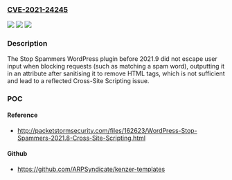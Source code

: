 ### [CVE-2021-24245](https://cve.mitre.org/cgi-bin/cvename.cgi?name=CVE-2021-24245)
![](https://img.shields.io/static/v1?label=Product&message=Stop%20Spammers&color=blue)
![](https://img.shields.io/static/v1?label=Version&message=2021.9%3C%202021.9%20&color=brighgreen)
![](https://img.shields.io/static/v1?label=Vulnerability&message=CWE-79%20Cross-site%20Scripting%20(XSS)&color=brighgreen)

### Description

The Stop Spammers WordPress plugin before 2021.9 did not escape user input when blocking requests (such as matching a spam word), outputting it in an attribute after sanitising it to remove HTML tags, which is not sufficient and lead to a reflected Cross-Site Scripting issue.

### POC

#### Reference
- http://packetstormsecurity.com/files/162623/WordPress-Stop-Spammers-2021.8-Cross-Site-Scripting.html

#### Github
- https://github.com/ARPSyndicate/kenzer-templates

